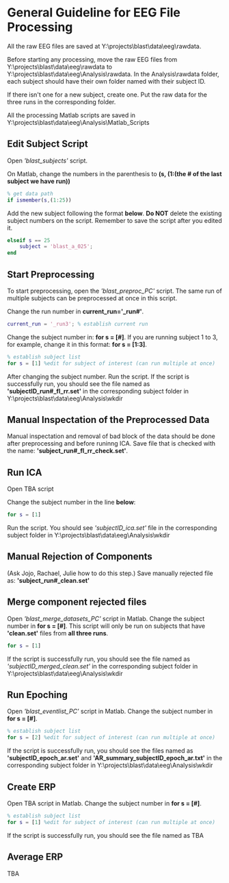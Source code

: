 # General Guideline for EEG File Processing

All the raw EEG files are saved at Y:\projects\blast\data\eeg\rawdata.

Before starting any processing, move the raw EEG files from  Y:\projects\blast\data\eeg\rawdata to Y:\projects\blast\data\eeg\Analysis\rawdata. In the Analysis\rawdata folder, each subject should have their own folder named with their subject ID. 

If there isn't one for a new subject, create one. Put the raw data for the three runs in the corresponding folder.

All the processing Matlab scripts are saved in Y:\projects\blast\data\eeg\Analysis\Matlab_Scripts

## Edit Subject Script

Open *'blast_subjects'* script.

On Matlab, change the numbers in the parenthesis to **(s, (1:(the # of the last subject we have run))**

```Matlab
% get data path
if ismember(s,(1:25))
```

Add the new subject following the format **below**. **Do NOT** delete the existing subject numbers on the script. Remember to save the script after you edited it.

```Matlab
elseif s == 25
    subject = 'blast_a_025';
end
```

## Start Preprocessing

To start preprocessing, open the *'blast_preproc_PC'* script. The same run of multiple subjects can be preprocessed at once in this script.

Change the run number in **current_run='_run#'**. 

```Matlab
current_run = '_run3'; % establish current run
```

Change the subject number in: **for s = [#]**. If you are running subject 1 to 3, for example, change it in this format: **for s = [1:3]**. 

```Matlab
% establish subject list
for s = [1] %edit for subject of interest (can run multiple at once)
```

After changing the subject number. Run the script. If the script is successfully run, you should see the file named as **'subjectID_run#_fl_rr.set'** in the corresponding subject folder in Y:\projects\blast\data\eeg\Analysis\wkdir

## Manual Inspectation of the Preprocessed Data 

Manual inspectation and removal of bad block of the data should be done after preprocessing and before runinng ICA. Save file that is checked with the name: **'subject_run#_fl_rr_check.set'**.

## Run ICA

Open TBA script

Change the subject number in the line **below**: 

```Matlab
for s = [1]
```

Run the script. You should see *'subjectID_ica.set'* file in the corresponding subject folder in Y:\projects\blast\data\eeg\Analysis\wkdir 

## Manual Rejection of Components

(Ask Jojo, Rachael, Julie how to do this step.) Save manually rejected file as: **'subject_run#_clean.set'**

## Merge component rejected files

Open *'blast_merge_datasets_PC'* script in Matlab. Change the subject number in **for s = [#]**. This script will only be run on subjects that have **'clean.set'** files from **all three runs**. 

```Matlab
for s = [1]
```

If the script is successfully run, you should see the file named as *'subjectID_merged_clean.set'* in the corresponding subject folder in Y:\projects\blast\data\eeg\Analysis\wkdir

## Run Epoching

Open *'blast_eventlist_PC'* script in Matlab. Change the subject number in **for s = [#]**.

```Matlab
% establish subject list
for s = [2] %edit for subject of interest (can run multiple at once)
```

If the script is successfully run, you should see the files named as **'subjectID_epoch_ar.set'** and **'AR_summary_subjectID_epoch_ar.txt'** in the corresponding subject folder in Y:\projects\blast\data\eeg\Analysis\wkdir

## Create ERP  

Open TBA script in Matlab. Change the subject number in **for s = [#]**.

```Matlab
% establish subject list
for s = [1] %edit for subject of interest (can run multiple at once)
```

If the script is successfully run, you should see the file named as TBA

## Average ERP
TBA
